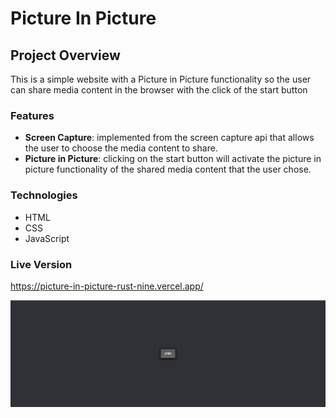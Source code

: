 # Picture In Picture

## Project Overview

This is a simple website with a Picture in Picture functionality so the user can share media content in the browser with the click of the start button

### Features

- **Screen Capture**: implemented from the screen capture api that allows the user to choose the media content to share.
- **Picture in Picture**: clicking on the start button will activate the picture in picture functionality of the shared media content that the user chose.

### Technologies

- HTML
- CSS
- JavaScript

### Live Version

https://picture-in-picture-rust-nine.vercel.app/

<img src="/assets/images/project-images/Picture in Picture.png" />
